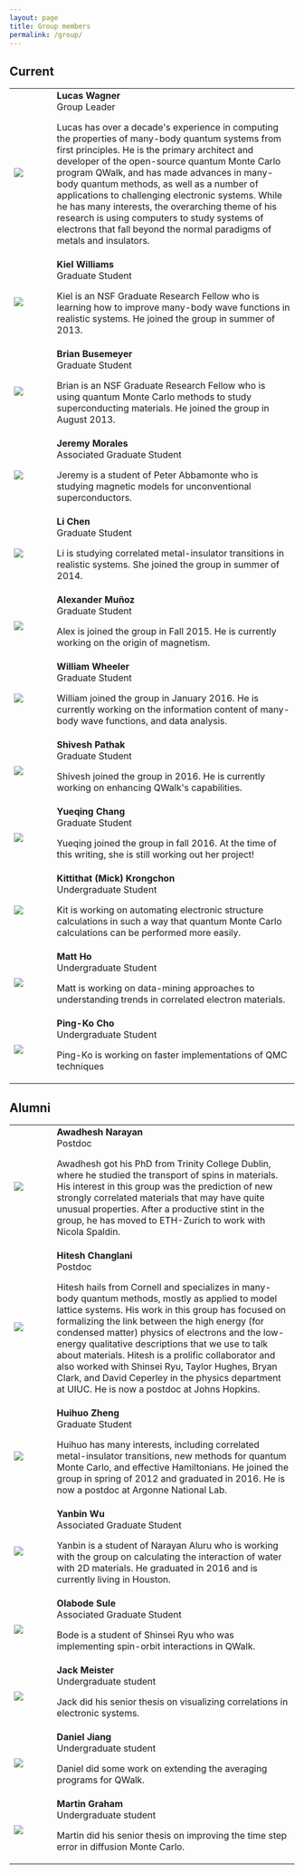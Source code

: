 ```yaml
---
layout: page
title: Group members
permalink: /group/
---
```


## Current

<table cellpadding="5" border="0" style="width:100%">
<tbody>

 <tr> <td width="15%"> <img src="../assets/lucas.png"> </td>
<td> <span id="bioname"> <b> Lucas Wagner </b> </span>  <br>
Group Leader
<p> Lucas has over a decade's experience in computing the properties of many-body quantum systems from first principles. He is the primary architect and developer of the open-source quantum Monte Carlo program QWalk, and has made advances in many-body quantum methods, as well as a number of applications to challenging electronic systems. While he has many interests, the overarching theme of his research is using computers to study systems of electrons that fall beyond the normal paradigms of metals and insulators. </p>
</td>
</tr>
 <tr> <td width="15%"> <img src="../assets/kiel.png"> </td>
<td> <span id="bioname"> <b> Kiel Williams </b> </span>  <br>
Graduate Student
<p> Kiel is an NSF Graduate Research Fellow who is learning how to improve many-body wave functions in realistic systems. He joined the group in summer of 2013.
  </p>
</td>
</tr>
 <tr> <td width="15%"> <img src="../assets/brian.png"> </td>
<td> <span id="bioname"> <b> Brian Busemeyer </b> </span>  <br>
Graduate Student
<p> Brian is an NSF Graduate Research Fellow who is using quantum Monte Carlo methods to study superconducting materials. He joined the group in August 2013.
  </p>
</td>
</tr>
 <tr> <td width="15%"> <img src="../assets/profile-placeholder.gif"> </td>
<td> <span id="bioname"> <b> Jeremy Morales </b> </span>  <br>
Associated Graduate Student
<p> Jeremy is a student of Peter Abbamonte who is studying magnetic models for unconventional superconductors.
  </p>
</td>
</tr>
 <tr> <td width="15%"> <img src="../assets/li.png"> </td>
<td> <span id="bioname"> <b> Li Chen </b> </span>  <br>
Graduate Student
<p> Li is studying correlated metal-insulator transitions in realistic systems. She joined the group in summer of 2014.
  </p>
</td>
</tr>
 <tr> <td width="15%"> <img src="../assets/Munoz.jpg"> </td>
<td> <span id="bioname"> <b> Alexander Mu&ntilde;oz </b> </span>  <br>
Graduate Student
<p> Alex is joined the group in Fall 2015. He is currently working on the origin of magnetism. </p>
</td>
</tr>
 <tr> <td width="15%"> <img src="../assets/will_wheeler.jpg"> </td>
<td> <span id="bioname"> <b> William Wheeler </b> </span>  <br>
Graduate Student
<p> William joined the group in January 2016. He is currently working on the information content of many-body wave functions, and data analysis. </p>
</td>
</tr>
 <tr> <td width="15%"> <img src="../assets/profile-placeholder.gif"> </td>
<td> <span id="bioname"> <b> Shivesh Pathak </b> </span>  <br>
Graduate Student
<p> Shivesh joined the group in 2016. He is currently working on enhancing QWalk's capabilities.
  </p>
</td>
</tr>
 <tr> <td width="15%"> <img src="../assets/yueqing.jpg"> </td>
<td> <span id="bioname"> <b> Yueqing Chang </b> </span>  <br>
Graduate Student
<p> Yueqing joined the group in fall 2016. At the time of this writing, she is still working out her project!
  </p>
</td>
</tr>
 <tr> <td width="15%"> <img src="../assets/mick.jpg"> </td>
<td> <span id="bioname"> <b> Kittithat (Mick) Krongchon </b> </span>  <br>
Undergraduate Student
<p> Kit is working on automating electronic structure calculations in such a way that quantum Monte Carlo calculations can be performed more easily.
  </p>
</td>
</tr>
 <tr> <td width="15%"> <img src="../assets/matt_ho.jpg"> </td>
<td> <span id="bioname"> <b> Matt Ho </b> </span>  <br>
Undergraduate Student
<p> Matt is working on data-mining approaches to understanding trends in correlated electron materials.  </p>
</td>
</tr>
 <tr> <td width="15%"> <img src="../assets/profile-placeholder.gif"> </td>
<td> <span id="bioname"> <b> Ping-Ko Cho </b> </span>  <br>
Undergraduate Student
<p> Ping-Ko is working on faster implementations of QMC techniques </p>
</td>
</tr>

</tbody>
</table>

## Alumni

<table cellpadding="5" border="0" style="width:100%">
<tbody>

 <tr> <td width="15%"> <img src="../assets/awadhesh-narayan_170.jpg"> </td>
<td> <span id="bioname"> <b> Awadhesh Narayan </b> </span>  <br>
Postdoc
<p> Awadhesh got his PhD from Trinity College Dublin, where he studied the transport of spins in materials. His interest in this group was the prediction of new strongly correlated materials that may have quite unusual properties.
After a productive stint in the group, he has moved to ETH-Zurich to work with Nicola Spaldin.
  </p>
</td>
</tr>
 <tr> <td width="15%"> <img src="../assets/hitesh.png"> </td>
<td> <span id="bioname"> <b> Hitesh Changlani </b> </span>  <br>
Postdoc
<p> Hitesh hails from Cornell and specializes in many-body quantum methods, mostly as applied to model lattice systems. His work in this group has focused on formalizing the link between the high energy (for condensed matter) physics of electrons and the low-energy qualitative descriptions that we use to talk about materials. Hitesh is a prolific collaborator and also worked with Shinsei Ryu, Taylor Hughes, Bryan Clark, and David Ceperley in the physics department at UIUC. He is now a postdoc at Johns Hopkins.
  </p>
</td>
</tr>
 <tr> <td width="15%"> <img src="../assets/huihuo.png"> </td>
<td> <span id="bioname"> <b> Huihuo Zheng </b> </span>  <br>
Graduate Student
<p> Huihuo has many interests, including correlated metal-insulator transitions, new methods for quantum Monte Carlo, and effective Hamiltonians. He joined the group in spring of 2012 and graduated in 2016. He is now a postdoc at Argonne National Lab.
  </p>
</td>
</tr>
 <tr> <td width="15%"> <img src="../assets/yanbin.png"> </td>
<td> <span id="bioname"> <b> Yanbin Wu </b> </span>  <br>
Associated Graduate Student
<p> Yanbin is a student of Narayan Aluru who is working with the group on calculating the interaction of water with 2D materials. He graduated in 2016 and is currently living in Houston.
  </p>
</td>
</tr>
 <tr> <td width="15%"> <img src="../assets/profile-placeholder.gif"> </td>
<td> <span id="bioname"> <b> Olabode Sule </b> </span>  <br>
Associated Graduate Student
<p> Bode is a student of Shinsei Ryu who was implementing spin-orbit interactions in QWalk.
  </p>
</td>
</tr>
 <tr> <td width="15%"> <img src="../assets/profile-placeholder.gif"> </td>
<td> <span id="bioname"> <b> Jack Meister </b> </span>  <br>
Undergraduate student
<p> Jack did his senior thesis on visualizing correlations in electronic systems.
  </p>
</td>
</tr>
 <tr> <td width="15%"> <img src="../assets/profile-placeholder.gif"> </td>
<td> <span id="bioname"> <b> Daniel Jiang </b> </span>  <br>
Undergraduate student
<p> Daniel did some work on extending the averaging programs for QWalk.
  </p>
</td>
</tr>
 <tr> <td width="15%"> <img src="../assets/profile-placeholder.gif"> </td>
<td> <span id="bioname"> <b> Martin Graham </b> </span>  <br>
Undergraduate student
<p> Martin did his senior thesis on improving the time step error in diffusion Monte Carlo.
  </p>
</td>
</tr>

</tbody>
</table>

